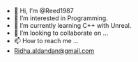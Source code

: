 - 👋 Hi, I’m @Reed1987
- 👀 I’m interested in Programming.
- 🌱 I’m currently learning C++ with Unreal.
- 💞️ I’m looking to collaborate on ...
- 📫 How to reach me ...
- Ridha.aldandan@gmail.com

<!---
Reed1987/Reed1987 is a ✨ special ✨ repository because its `README.md` (this file) appears on your GitHub profile.
You can click the Preview link to take a look at your changes.
--->
